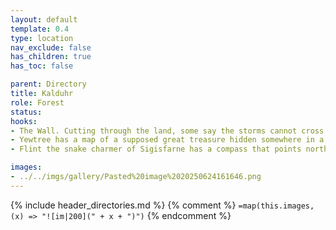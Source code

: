 ```yaml
---
layout: default
template: 0.4
type: location
nav_exclude: false
has_children: true
has_toc: false

parent: Directory
title: Kalduhr
role: Forest
status: 
hooks:
- The Wall. Cutting through the land, some say the storms cannot cross its heights. It guards against invasion from the forest and escape.
- Yewtree has a map of a supposed great treasure hidden somewhere in a wood north of the Wall.
- Flint the snake charmer of Sigisfarne has a compass that points north, but slightly off. He's been told it doesn't actually point north, but to somewhere in a forest far to the north.

images:
- ../../imgs/gallery/Pasted%20image%2020250624161646.png
---
```


{% include header_directories.md %}
{% comment %}
`=map(this.images, (x) => "![im|200](" + x + ")")`
{% endcomment %}

